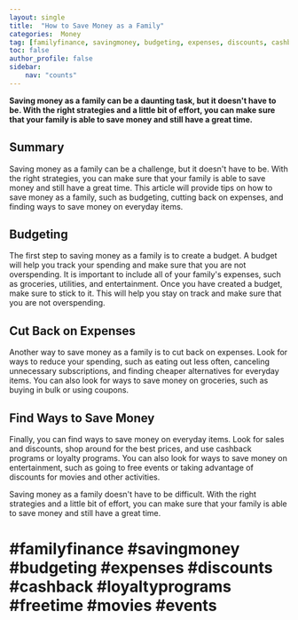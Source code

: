 ```yaml
---
layout: single
title:  "How to Save Money as a Family"
categories:  Money
tag: [familyfinance, savingmoney, budgeting, expenses, discounts, cashback, loyaltyprograms, freetime, movies, events, ]
toc: false
author_profile: false
sidebar:
    nav: "counts"
---
```

    
**Saving money as a family can be a daunting task, but it doesn't have to be. With the right strategies and a little bit of effort, you can make sure that your family is able to save money and still have a great time.**

## Summary 

Saving money as a family can be a challenge, but it doesn't have to be. With the right strategies, you can make sure that your family is able to save money and still have a great time. This article will provide tips on how to save money as a family, such as budgeting, cutting back on expenses, and finding ways to save money on everyday items. 

## Budgeting 

The first step to saving money as a family is to create a budget. A budget will help you track your spending and make sure that you are not overspending. It is important to include all of your family's expenses, such as groceries, utilities, and entertainment. Once you have created a budget, make sure to stick to it. This will help you stay on track and make sure that you are not overspending. 

## Cut Back on Expenses 

Another way to save money as a family is to cut back on expenses. Look for ways to reduce your spending, such as eating out less often, canceling unnecessary subscriptions, and finding cheaper alternatives for everyday items. You can also look for ways to save money on groceries, such as buying in bulk or using coupons. 

## Find Ways to Save Money 

Finally, you can find ways to save money on everyday items. Look for sales and discounts, shop around for the best prices, and use cashback programs or loyalty programs. You can also look for ways to save money on entertainment, such as going to free events or taking advantage of discounts for movies and other activities. 

Saving money as a family doesn't have to be difficult. With the right strategies and a little bit of effort, you can make sure that your family is able to save money and still have a great time. 

# #familyfinance #savingmoney #budgeting #expenses #discounts #cashback #loyaltyprograms #freetime #movies #events